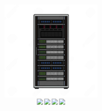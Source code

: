<div align="center">
  <img src="https://github.com/teaglebuilt/homelab/blob/main/docs/static/img/homelab-icon.png" style="width:250px;"/>
</div>

<div align="center">
  <img src="https://img.shields.io/badge/Proxmox-E57000?style=for-the-badge&logo=proxmox&logoColor=white" />
  <img src="https://img.shields.io/badge/NVIDIA-GTX4070-76B900?style=for-the-badge&logo=nvidia&logoColor=white" />
  <img src="https://img.shields.io/badge/Intel%20Core_i9_10th-0071C5?style=for-the-badge&logo=intel&logoColor=white" />
  <img src="https://img.shields.io/badge/Argo%20CD-1e0b3e?style=for-the-badge&logo=argo&logoColor=#d16044" />
</div>
